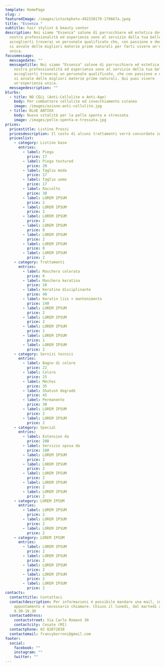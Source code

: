 ```yaml
---
template: HomePage
slug: /
featuredImage: /images/istockphoto-492150170-170667a.jpeg
title: "Essenza "
subtitle: hair stylist & beauty center
description: Noi siamo "Essenza" salone di parrucchiere ed estetica dove la
  nostra professionalità ed esperienza sono al servizio della tua bellezza. Ad
  accoglierti troverai un personale qualificato che, con passione e dedizione,
  si avvale delle migliori materie prime naturali per farti vivere un'esperienza
  unica.
focusmessage:
  messagedate: ""
  messagetitle: Noi siamo "Essenza" salone di parrucchiera ed estetica dove la
    nostra professionalità ed esperienza sono al servizio della tua bellezza. Ad
    accoglierti troverai un personale qualificato, che con passione e dedizione,
    si avvale delle migliori materie prime naturali. Qui puoi vivere
    un'esperienza unica.
  messagedescription: ""
blurbs:
  - title: NO CELL (Anti-Cellulite e Anti-Age)
    body: Per combattere cellulite ed invecchiamento cutaneo
    image: /images/azione-anti-cellulite.jpg
  - title: BLUE ANTIOX
    body: Nuova vitalità per la pelle spenta e stressata
    image: /images/pelle-spenta-e-tressata.jpg
prices:
  pricestitle: Listino Prezzi
  pricesdescription: Il costo di alcuni trattamenti verrà concordato in negozio con il cliente.
  priceslist:
    - category: Listino base
      entries:
        - label: Piega
          price: 17
        - label: Piega textured
          price: 20
        - label: Taglio moda
          price: 17
        - label: Taglio uomo
          price: 17
        - label: Raccolto
          price: 30
        - label: LOREM IPSUM
          price: 2
        - label: LOREM IPSUM
          price: 2
        - label: LOREM IPSUM
          price: 2
        - label: LOREM IPSUM
          price: 0
        - label: LOREM IPSUM
          price: 2
        - label: LOREM IPSUM
          price: 0
        - label: LOREM IPSUM
          price: 2
    - category: Trattamenti
      entries:
        - label: Maschera colorata
          price: 6
        - label: Maschera keratina
          price: 10
        - label: Keratina disciplinante
          price: 40
        - label: Keratin liss + mantenimento
          price: 140
        - label: LOREM IPSUM
          price: 2
        - label: LOREM IPSUM
          price: 2
        - label: LOREM IPSUM
          price: 1
        - label: LOREM IPSUM
          price: 1
        - label: LOREM IPSUM
          price: 2
    - category: Servizi tecnici
      entries:
        - label: Bagno di colore
          price: 22
        - label: Colore
          price: 25
        - label: Mèches
          price: 35
        - label: Shatush degradè
          price: 45
        - label: Permanente
          price: 30
        - label: LOREM IPSUM
          price: 2
        - label: LOREM IPSUM
          price: 2
    - category: Special
      entries:
        - label: Extension da
          price: 200
        - label: Servizio sposa da
          price: 180
        - label: LOREM IPSUM
          price: 2
        - label: LOREM IPSUM
          price: 2
        - label: LOREM IPSUM
          price: 2
        - label: LOREM IPSUM
          price: 2
        - label: LOREM IPSUM
          price: 2
    - category: LOREM IPSUM
      entries:
        - label: LOREM IPSUM
          price: 2
        - label: LOREM IPSUM
          price: 2
        - label: LOREM IPSUM
          price: 2
    - category: LOREM IPSUM
      entries:
        - label: LOREM IPSUM
          price: 2
        - label: LOREM IPSUM
          price: 2
        - label: LOREM IPSUM
          price: 2
        - label: LOREM IPSUM
          price: 2
        - label: LOREM IPSUM
          price: 2
contacts:
  contacttitle: Contattaci
  contactdescription: Per informazioni é possibile mandare una mail, invece per
    appuntamento é necessario chiamare. Chiuso il lunedì, dal martedì al sabato
    9.30-19.30
  contactaddress:
    contactstreet: Via Carlo Romanò 30
    contactcity: Cesate (MI)
  contactphone: 02 82872830
  contactemail: francyborroni@gmail.com
footer:
  social:
    facebook: ""
    instagram: ""
    twitter: ""
---
```

